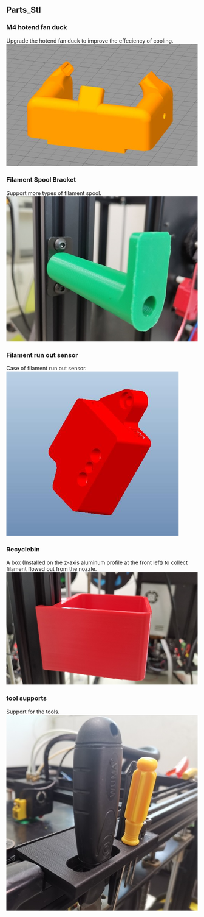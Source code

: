 ## Parts_Stl

### M4 hotend fan duck
Upgrade the hotend fan duck to improve the effeciency of cooling.  
![](fan_duck_m4_v3.jpg)

### Filament Spool Bracket
Support more types of filament spool.  
![](FilamentSpoolBracket.jpg)

### Filament run out sensor
Case of filament run out sensor.   
![](FRODV6.jpg)

### Recyclebin
A box (Installed  on the z-axis aluminum profile at the front left) to collect filament flowed out from the nozzle.     
![](Recyclebin.jpg)

### tool supports 
Support for the tools.   
![](Z9_tool_supports.jpg)

